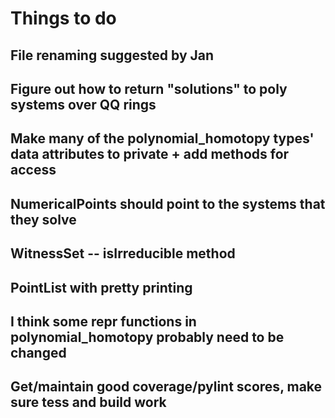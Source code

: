 # Things to do

## File renaming suggested by Jan
## Figure out how to return "solutions" to poly systems over QQ rings
## Make many of the polynomial_homotopy types' data attributes to private + add methods for access
## NumericalPoints should point to the systems that they solve
## WitnessSet -- isIrreducible method
## PointList with pretty printing
## I think some __repr__ functions in polynomial_homotopy probably need to be changed
## Get/maintain good coverage/pylint scores, make sure tess and build work